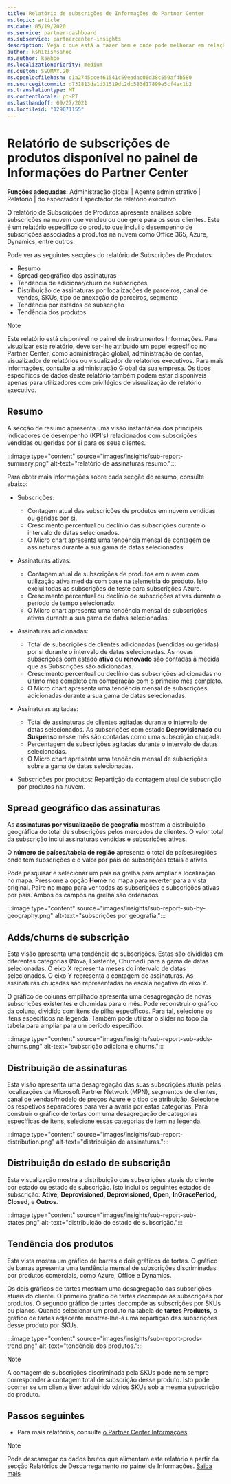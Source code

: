 ```yaml
---
title: Relatório de subscrições de Informações do Partner Center
ms.topic: article
ms.date: 05/19/2020
ms.service: partner-dashboard
ms.subservice: partnercenter-insights
description: Veja o que está a fazer bem e onde pode melhorar em relação às subscrições em nuvem que vende ou gere para os seus clientes.
author: kshitishsahoo
ms.author: ksahoo
ms.localizationpriority: medium
ms.custom: SEOMAY.20
ms.openlocfilehash: c1a2745cce461541c59eadac06d38c559af4b580
ms.sourcegitcommit: d731813da1d31519dc2dc583d17899e5cf4ec1b2
ms.translationtype: MT
ms.contentlocale: pt-PT
ms.lasthandoff: 09/27/2021
ms.locfileid: "129071155"
---
```

# <a name="product-subscriptions-report-available-from-the-partner-center-insights-dashboard"></a>Relatório de subscrições de produtos disponível no painel de Informações do Partner Center

**Funções adequadas**: Administração global | Agente administrativo | Relatório | do espectador Espectador de relatório executivo

O relatório de Subscrições de Produtos apresenta análises sobre subscrições na nuvem que vendeu ou que gere para os seus clientes. Este é um relatório específico do produto que inclui o desempenho de subscrições associadas a produtos na nuvem como Office 365, Azure, Dynamics, entre outros.

Pode ver as seguintes secções do relatório de Subscrições de Produtos.

- Resumo
- Spread geográfico das assinaturas
- Tendência de adicionar/churn de subscrições
- Distribuição de assinaturas por localizações de parceiros, canal de vendas, SKUs, tipo de anexação de parceiros, segmento
- Tendência por estados de subscrição
- Tendência dos produtos

 > [!NOTE]
 > Este relatório está disponível no painel de instrumentos Informações. Para visualizar este relatório, deve ser-lhe atribuído um papel específico no Partner Center, como administração global, administração de contas, visualizador de relatórios ou visualizador de relatórios executivos. Para mais informações, consulte a administração Global da sua empresa. Os tipos específicos de dados deste relatório também podem estar disponíveis apenas para utilizadores com privilégios de visualização de relatório executivo.

## <a name="summary"></a>Resumo

A secção de resumo apresenta uma visão instantânea dos principais indicadores de desempenho (KPI's) relacionados com subscrições vendidas ou geridas por si para os seus clientes.  

:::image type="content" source="images/insights/sub-report-summary.png" alt-text="relatório de assinaturas resumo.":::

Para obter mais informações sobre cada secção do resumo, consulte abaixo:

- Subscrições:
  - Contagem atual das subscrições de produtos em nuvem vendidas ou geridas por si.
  - Crescimento percentual ou declínio das subscrições durante o intervalo de datas selecionados.
  - O Micro chart apresenta uma tendência mensal de contagem de assinaturas durante a sua gama de datas selecionadas.

- Assinaturas ativas:
  - Contagem atual de subscrições de produtos em nuvem com utilização ativa medida com base na telemetria do produto. Isto exclui todas as subscrições de teste para subscrições Azure.
  - Crescimento percentual ou declínio de subscrições ativas durante o período de tempo selecionado.
  - O Micro chart apresenta uma tendência mensal de subscrições ativas durante a sua gama de datas selecionadas.

- Assinaturas adicionadas:
  - Total de subscrições de clientes adicionadas (vendidas ou geridas) por si durante o intervalo de datas selecionadas. As novas subscrições com estado **ativo** ou **renovado** são contadas à medida que as Subscrições são adicionadas.
  - Crescimento percentual ou declínio das subscrições adicionadas no último mês completo em comparação com o primeiro mês completo.
  - O Micro chart apresenta uma tendência mensal de subscrições adicionadas durante a sua gama de datas selecionadas.

- Assinaturas agitadas:
  - Total de assinaturas de clientes agitadas durante o intervalo de datas selecionados. As subscrições com estado **Deprovisionado** ou **Suspenso** nesse mês são contadas como uma subscrição chuçada.  
  - Percentagem de subscrições agitadas durante o intervalo de datas selecionadas.
  - O Micro chart apresenta uma tendência mensal de subscrições sobre a gama de datas selecionadas.

- Subscrições por produtos: Repartição da contagem atual de subscrição por produtos na nuvem.

## <a name="geographical-spread-of-subscriptions"></a>Spread geográfico das assinaturas

As **assinaturas por visualização de geografia** mostram a distribuição geográfica do total de subscrições pelos mercados de clientes. O valor total da subscrição inclui assinaturas vendidas e subscrições ativas.

O **número de países/tabela de região** apresenta o total de países/regiões onde tem subscrições e o valor por país de subscrições totais e ativas.

Pode pesquisar e selecionar um país na grelha para ampliar a localização no mapa. Pressione a opção **Home** no mapa para reverter para a vista original. Paire no mapa para ver todas as subscrições e subscrições ativas por país. Ambos os campos na grelha são ordenados.

:::image type="content" source="images/insights/sub-report-sub-by-geography.png" alt-text="subscrições por geografia.":::

## <a name="subscription-addschurns"></a>Adds/churns de subscrição

Esta visão apresenta uma tendência de subscrições. Estas são divididas em diferentes categorias (Nova, Existente, Churned) para a gama de datas selecionadas. O eixo X representa meses do intervalo de datas selecionados. O eixo Y representa a contagem de assinaturas. As assinaturas chuçadas são representadas na escala negativa do eixo Y. 

O gráfico de colunas empilhado apresenta uma desagregação de novas subscrições existentes e chumidas para o mês. Pode reconstruir o gráfico da coluna, dividido com itens de pilha específicos. Para tal, selecione os itens específicos na legenda. Também pode utilizar o slider no topo da tabela para ampliar para um período específico.

:::image type="content" source="images/insights/sub-report-sub-adds-churns.png" alt-text="subscrição adiciona e churns.":::

## <a name="subscription-distribution"></a>Distribuição de assinaturas

Esta visão apresenta uma desagregação das suas subscrições atuais pelas localizações da Microsoft Partner Network (MPN), segmentos de clientes, canal de vendas/modelo de preços Azure e o tipo de atribuição. Selecione os respetivos separadores para ver a avaria por estas categorias. Para construir o gráfico de tortas com uma desagregação de categorias específicas de itens, selecione essas categorias de item na legenda.

:::image type="content" source="images/insights/sub-report-distribution.png" alt-text="distribuição de assinaturas.":::

## <a name="subscription-state-distribution"></a>Distribuição do estado de subscrição

Esta visualização mostra a distribuição das subscrições atuais do cliente por estado ou estado de subscrição. Isto inclui os seguintes estados de subscrição: **Ative,** **Deprovisioned, Deprovisioned,** **Open,** **InGracePeriod,** **Closed**, e **Outros**. 

:::image type="content" source="images/insights/sub-report-sub-states.png" alt-text="distribuição do estado de subscrição.":::

## <a name="products-trend"></a>Tendência dos produtos

Esta vista mostra um gráfico de barras e dois gráficos de tortas. O gráfico de barras apresenta uma tendência mensal de subscrições discriminadas por produtos comerciais, como Azure, Office e Dynamics.

Os dois gráficos de tartes mostram uma desagregação das subscrições atuais do cliente. O primeiro gráfico de tartes decompõe as subscrições por produtos. O segundo gráfico de tartes decompõe as subscrições por SKUs ou planos. Quando selecionar um produto na tabela de **tartes Products,** o gráfico de tartes adjacente mostrar-lhe-á uma repartição das subscrições desse produto por SKUs.

:::image type="content" source="images/insights/sub-report-prods-trend.png" alt-text="tendência dos produtos.":::

> [!NOTE]
 > A contagem de subscrições discriminada pela SKUs pode nem sempre corresponder à contagem total de subscrição desse produto. Isto pode ocorrer se um cliente tiver adquirido vários SKUs sob a mesma subscrição do produto.

## <a name="next-steps"></a>Passos seguintes

- Para mais relatórios, consulte [o Partner Center Informações](partner-center-insights.md).

>[!NOTE] 
> Pode descarregar os dados brutos que alimentam este relatório a partir da secção Relatórios de Descarregamento no painel de Informações. [Saiba mais](insights-download-reports.md) 
